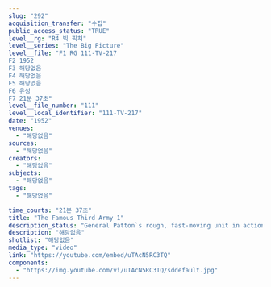 ```yaml
---
slug: "292"
acquisition_transfer: "수집"
public_access_status: "TRUE"
level__rg: "R4 빅 픽쳐"
level__series: "The Big Picture"
level__file: "F1 RG 111-TV-217
F2 1952
F3 해당없음
F4 해당없음
F5 해당없음
F6 유성
F7 21분 37초"
level__file_number: "111"
level__local_identifier: "111-TV-217"
date: "1952"
venues: 
  - "해당없음"
sources: 
  - "해당없음"
creators: 
  - "해당없음"
subjects: 
  - "해당없음"
tags: 
  - "해당없음"

time_courts: "21분 37초"
title: "The Famous Third Army 1"
description_status: "General Patton`s rough, fast-moving unit in action in Europe, plus a discussion by Colonel Quinn on tank support in combat."
description: "해당없음"
shotlist: "해당없음"
media_type: "video"
link: "https://youtube.com/embed/uTAcN5RC3TQ"
components: 
  - "https://img.youtube.com/vi/uTAcN5RC3TQ/sddefault.jpg"
---
```


